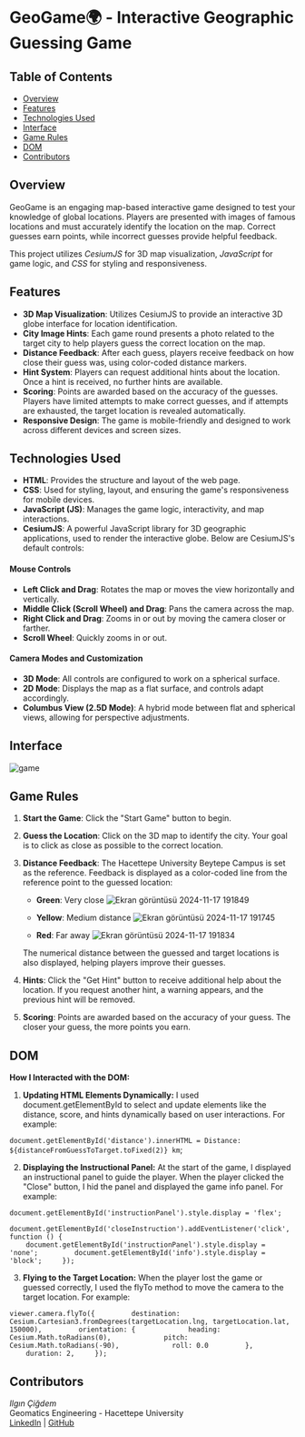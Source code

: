 # GeoGame🌍 - Interactive Geographic Guessing Game

## Table of Contents

- [Overview](#overview)
- [Features](#features)
- [Technologies Used](#technologies-used)
- [Interface](#interface)
- [Game Rules](#game-rules)
- [DOM](#DOM)
- [Contributors](#contributors)


## Overview

GeoGame is an engaging map-based interactive game designed to test your knowledge of global locations. Players are presented with images of famous locations and must accurately identify the location on the map. Correct guesses earn points, while incorrect guesses provide helpful feedback.

This project utilizes *CesiumJS* for 3D map visualization, *JavaScript* for game logic, and *CSS* for styling and responsiveness.

## Features

- **3D Map Visualization**: Utilizes CesiumJS to provide an interactive 3D globe interface for location identification.
- **City Image Hints**: Each game round presents a photo related to the target city to help players guess the correct location on the map.
- **Distance Feedback**: After each guess, players receive feedback on how close their guess was, using color-coded distance markers.
- **Hint System**: Players can request additional hints about the location. Once a hint is received, no further hints are available.
- **Scoring**: Points are awarded based on the accuracy of the guesses. Players have limited attempts to make correct guesses, and if attempts are exhausted, the target location is revealed automatically.
- **Responsive Design**: The game is mobile-friendly and designed to work across different devices and screen sizes.

## Technologies Used

- **HTML**: Provides the structure and layout of the web page.
- **CSS**: Used for styling, layout, and ensuring the game's responsiveness for mobile devices.
- **JavaScript (JS)**: Manages the game logic, interactivity, and map interactions.
- **CesiumJS**: A powerful JavaScript library for 3D geographic applications, used to render the interactive globe. Below are CesiumJS's default controls:

#### Mouse Controls

- **Left Click and Drag**: Rotates the map or moves the view horizontally and vertically.
- **Middle Click (Scroll Wheel) and Drag**: Pans the camera across the map.
- **Right Click and Drag**: Zooms in or out by moving the camera closer or farther.
- **Scroll Wheel**: Quickly zooms in or out.

#### Camera Modes and Customization

- **3D Mode**: All controls are configured to work on a spherical surface.
- **2D Mode**: Displays the map as a flat surface, and controls adapt accordingly.
- **Columbus View (2.5D Mode)**: A hybrid mode between flat and spherical views, allowing for perspective adjustments.

## Interface
![game](https://github.com/user-attachments/assets/7c2e1fc6-659f-48e5-85d4-e8235b427a64)

## Game Rules

1. **Start the Game**: Click the "Start Game" button to begin.
2. **Guess the Location**: Click on the 3D map to identify the city. Your goal is to click as close as possible to the correct location.
3. **Distance Feedback**: The Hacettepe University Beytepe Campus is set as the reference. Feedback is displayed as a color-coded line from the reference point to the guessed location:
   - **Green**: Very close ![Ekran görüntüsü 2024-11-17 191849](https://github.com/user-attachments/assets/aebae1ac-a30f-4f47-ba7c-d76cedbda084)

   - **Yellow**: Medium distance ![Ekran görüntüsü 2024-11-17 191745](https://github.com/user-attachments/assets/edd8f344-66b3-49e8-9ff0-388a19b80f18)

   - **Red**: Far away ![Ekran görüntüsü 2024-11-17 191834](https://github.com/user-attachments/assets/100c4a03-7e3c-4c58-9dc4-4ddade68ec28)


   The numerical distance between the guessed and target locations is also displayed, helping players improve their guesses.

4. **Hints**: Click the "Get Hint" button to receive additional help about the location. If you request another hint, a warning appears, and the previous hint will be removed.
5. **Scoring**: Points are awarded based on the accuracy of your guess. The closer your guess, the more points you earn.


## DOM

**How I Interacted with the DOM:**

1. **Updating HTML Elements Dynamically:**
I used document.getElementById to select and update elements like the distance, score, and hints dynamically based on user interactions. For example:

`document.getElementById('distance').innerHTML = Distance: ${distanceFromGuessToTarget.toFixed(2)} km`;  

2. **Displaying the Instructional Panel:**
At the start of the game, I displayed an instructional panel to guide the player. When the player clicked the "Close" button, I hid the panel and displayed the game info panel. For example:

`document.getElementById('instructionPanel').style.display = 'flex';`

`document.getElementById('closeInstruction').addEventListener('click', function () {         document.getElementById('instructionPanel').style.display = 'none';         document.getElementById('info').style.display = 'block';     });`  

 3. **Flying to the Target Location:**
When the player lost the game or guessed correctly, I used the flyTo method to move the camera to the target location. For example:

`viewer.camera.flyTo({         destination: Cesium.Cartesian3.fromDegrees(targetLocation.lng, targetLocation.lat, 150000),         orientation: {             heading: Cesium.Math.toRadians(0),             pitch: Cesium.Math.toRadians(-90),             roll: 0.0         },         duration: 2,     });`

## Contributors

*Ilgın Çiğdem*  
Geomatics Engineering - Hacettepe University  
[LinkedIn](https://www.linkedin.com/in/ilgincigdem) | [GitHub](https://github.com/ilgincigdem)


